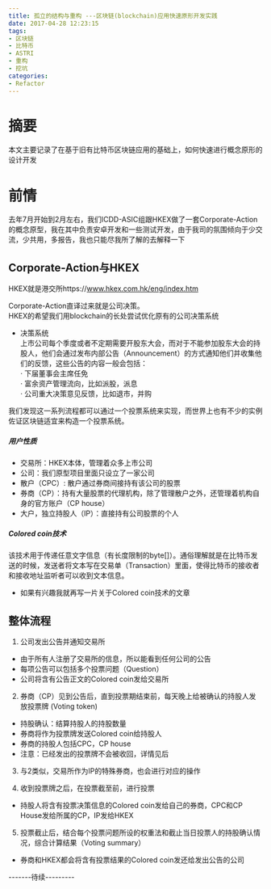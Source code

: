 ```yaml
---
title: 孤立的结构与重构 ---区块链(blockchain)应用快速原形开发实践
date: 2017-04-28 12:23:15
tags:
- 区块链
- 比特币
- ASTRI
- 重构
- 挖坑
categories:
- Refactor
---
```



# 摘要
本文主要记录了在基于旧有比特币区块链应用的基础上，如何快速进行概念原形的设计开发

<!--more-->

# 前情


去年7月开始到2月左右，我们ICDD-ASIC组跟HKEX做了一套Corporate-Action的概念原型，我在其中负责安卓开发和一些测试开发，由于我司的氛围倾向于少交流，少共用，多报告，我也只能尽我所了解的去解释一下

## Corporate-Action与HKEX
HKEX就是港交所https://www.hkex.com.hk/eng/index.htm

Corporate-Action直译过来就是公司决策。  
HKEX的希望我们用blockchain的长处尝试优化原有的公司决策系统

- 决策系统  
上市公司每个季度或者不定期需要开股东大会，而对于不能参加股东大会的持股人，他们会通过发布内部公告（Announcement）的方式通知他们并收集他们的反馈，这些公告的内容一般会包括：  
· 下届董事会主席任免  
· 富余资产管理流向，比如派股，派息  
· 公司重大决策意见反馈，比如退市，并购

我们发现这一系列流程都可以通过一个投票系统来实现，而世界上也有不少的实例佐证区块链适宜来构造一个投票系统。

##### 用户性质
- 交易所：HKEX本体，管理着众多上市公司
- 公司：我们原型项目里面只设立了一家公司
- 散户（CPC）: 散户通过券商间接持有该公司的股票
- 券商（CP）：持有大量股票的代理机构，除了管理散户之外，还管理着机构自身的官方账户（CP house）
- 大户，独立持股人（IP）：直接持有公司股票的个人

##### Colored coin技术

该技术用于传递任意文字信息（有长度限制的byte[]）。通俗理解就是在比特币发送的时候，发送者将文本写在交易单（Transaction）里面，使得比特币的接收者和接收地址监听者可以收到文本信息。
 - 如果有兴趣我就再写一片关于Colored coin技术的文章

## 整体流程

1. 公司发出公告并通知交易所
 - 由于所有人注册了交易所的信息，所以能看到任何公司的公告
 - 每项公告可以包括多个投票问题（Question）
 - 公司将含有公告正文的Colored coin发给交易所
2. 券商（CP）见到公告后，直到投票期结束前，每天晚上给被确认的持股人发放投票牌 (Voting token)
 - 持股确认：结算持股人的持股数量
 - 券商将作为投票牌发送Colored coin给持股人
 - 券商的持股人包括CPC，CP house
 - 注意：已经发出的投票牌不会被收回，详情见后
3. 与2类似，交易所作为IP的特殊券商，也会进行对应的操作

4. 收到投票牌之后，在投票截至前，进行投票
 - 持股人将含有投票决策信息的Colored coin发给自己的券商，CPC和CP House发给所属的CP，IP发给HKEX
5.    投票截止后，结合每个投票问题所设的权重法和截止当日投票人的持股确认情况，综合计算结果（Voting summary）
 - 券商和HKEX都会将含有投票结果的Colored coin发还给发出公告的公司






-------待续---------
